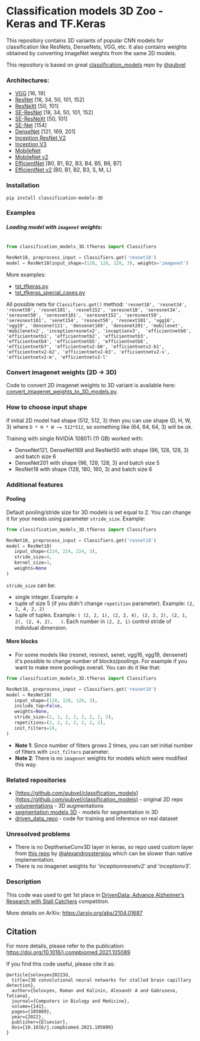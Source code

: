 # Classification models 3D Zoo - Keras and TF.Keras

This repository contains 3D variants of popular CNN models for classification like ResNets, DenseNets, VGG, etc. It also contains weights 
obtained by converting ImageNet weights from the same 2D models. 

This repository is based on great [classification_models](https://github.com/qubvel/classification_models) repo by [@qubvel](https://github.com/qubvel/)

### Architectures: 
- [VGG](https://arxiv.org/abs/1409.1556) [16, 19]
- [ResNet](https://arxiv.org/abs/1512.03385) [18, 34, 50, 101, 152]
- [ResNeXt](https://arxiv.org/abs/1611.05431) [50, 101]
- [SE-ResNet](https://arxiv.org/abs/1709.01507) [18, 34, 50, 101, 152]
- [SE-ResNeXt](https://arxiv.org/abs/1709.01507) [50, 101]
- [SE-Net](https://arxiv.org/abs/1709.01507) [154]
- [DenseNet](https://arxiv.org/abs/1608.06993) [121, 169, 201]
- [Inception ResNet V2](https://arxiv.org/abs/1602.07261)
- [Inception V3](http://arxiv.org/abs/1512.00567)
- [MobileNet](https://arxiv.org/pdf/1704.04861.pdf)
- [MobileNet v2](https://arxiv.org/abs/1801.04381)
- [EfficientNet](https://arxiv.org/abs/1905.11946) [B0, B1, B2, B3, B4, B5, B6, B7]
- [EfficientNet v2](https://arxiv.org/abs/2104.00298) [B0, B1, B2, B3, S, M, L]

### Installation 

`pip install classification-models-3D`

### Examples 

##### Loading model with `imagenet` weights:

```python

from classification_models_3D.tfkeras import Classifiers

ResNet18, preprocess_input = Classifiers.get('resnet18')
model = ResNet18(input_shape=(128, 128, 128, 3), weights='imagenet')
```

More examples:
- [tst_tfkeras.py](tst_tfkeras.py)
- [tst_tfkeras_special_cases.py](tst_tfkeras_special_cases.py)

All possible nets for `Classifiers.get()` method: `'resnet18', 'resnet34', 'resnet50', 'resnet101', 'resnet152', 'seresnet18', 'seresnet34', 'seresnet50',
        'seresnet101', 'seresnet152', 'seresnext50', 'seresnext101', 'senet154', 'resnext50', 'resnext101',
        'vgg16', 'vgg19', 'densenet121', 'densenet169', 'densenet201', 'mobilenet', 'mobilenetv2',
        'inceptionresnetv2', 'inceptionv3',  'efficientnetb0', 'efficientnetb1', 'efficientnetb2', 'efficientnetb3',
        'efficientnetb4', 'efficientnetb5', 'efficientnetb6', 'efficientnetb7', 'efficientnetv2-b0',
        'efficientnetv2-b1', 'efficientnetv2-b2', 'efficientnetv2-b3', 'efficientnetv2-s', 'efficientnetv2-m',
        'efficientnetv2-l'`

### Convert imagenet weights (2D -> 3D)

Code to convert 2D imagenet weights to 3D variant is available here: [convert_imagenet_weights_to_3D_models.py](convert_imagenet_weights_to_3D_models.py). 

### How to choose input shape

If initial 2D model had shape (512, 512, 3) then you can use shape (D, H, W, 3) where `D * H * W ~= 512*512`, so something like
(64, 64, 64, 3) will be ok.

Training with single NVIDIA 1080Ti (11 GB) worked with:
* DenseNet121, DenseNet169 and ResNet50 with shape (96, 128, 128, 3) and batch size 6
* DenseNet201 with shape (96, 128, 128, 3) and batch size 5
* ResNet18 with shape (128, 160, 160, 3) and batch size 6

### Additional features

#### Pooling
Default pooling/stride size for 3D models is set equal to 2. You can change it for your needs using parameter 
 `stride_size`. Example:
 
 ```python
from classification_models_3D.tfkeras import Classifiers

ResNet18, preprocess_input = Classifiers.get('resnet18')
model = ResNet18(
    input_shape=(224, 224, 224, 3),
    stride_size=4,
    kernel_size=3, 
    weights=None
)
```

`stride_size` can be: 
- single integer. Example: `4`
- tuple of size 5 (if you didn't change `repetition` parameter). Example: `(2, 2, 4, 2, 2)`
- tuple of tuples. Example: `(
(2, 2, 1), (2, 2, 4), (2, 2, 2), (2, 1, 2), (2, 4, 2),  
)`. Each number in `(2, 2, 1)` control stride of individual dimension.

#### More blocks

* For some models like (resnet, resnext, senet, vgg16, vgg19, densenet) it's possible to change number of blocks/poolings. 
For example if you want to make more poolings overall. You can do it like that:

 ```python
from classification_models_3D.tfkeras import Classifiers

ResNet18, preprocess_input = Classifiers.get('resnet18')
model = ResNet18(
    input_shape=(128, 128, 128, 3),
    include_top=False,
    weights=None,
    stride_size=(1, 1, 2, 2, 2, 2, 2, 2),
    repetitions=(2, 2, 2, 2, 2, 2, 2),
    init_filters=16,
)
```

- **Note 1**: Since number of filters grows 2 times, you can set initial number of filters with `init_filters` parameter.
- **Note 2**: There is no `imagenet` weights for models which were modified this way. 

### Related repositories

 * [https://github.com/qubvel/classification_models](https://github.com/qubvel/classification_models) - original 2D repo
 * [volumentations](https://github.com/ZFTurbo/volumentations) - 3D augmentations
 * [segmentation models 3D](https://github.com/ZFTurbo/segmentation_models_3D) - models for segmentation in 3D
 * [driven_data_repo](https://github.com/ZFTurbo/DrivenData-Alzheimer-Research-1st-place-solution) - code for training and inference on real dataset
 
### Unresolved problems

* There is no DepthwiseConv3D layer in keras, so repo used custom layer from [this repo](https://github.com/alexandrosstergiou/keras-DepthwiseConv3D) by [@alexandrosstergiou]( https://github.com/alexandrosstergiou/keras-DepthwiseConv3D) which can be slower than native implementation. 
* There is no imagenet weights for 'inceptionresnetv2' and 'inceptionv3'.
 
### Description
 
This code was used to get 1st place in [DrivenData: Advance Alzheimer’s Research with Stall Catchers](https://www.drivendata.org/competitions/65/clog-loss-alzheimers-research/leaderboard/) competition.
 
More details on ArXiv: https://arxiv.org/abs/2104.01687

## Citation

For more details, please refer to the publication: https://doi.org/10.1016/j.compbiomed.2021.105089

If you find this code useful, please cite it as:
```
@article{solovyev20223d,
  title={3D convolutional neural networks for stalled brain capillary detection},
  author={Solovyev, Roman and Kalinin, Alexandr A and Gabruseva, Tatiana},
  journal={Computers in Biology and Medicine},
  volume={141},
  pages={105089},
  year={2022},
  publisher={Elsevier},
  doi={10.1016/j.compbiomed.2021.105089}
}
```
